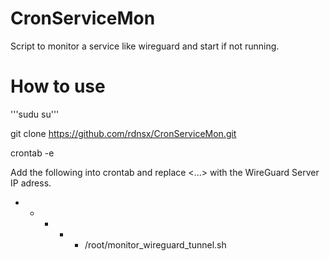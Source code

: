 # CronServiceMon
Script to monitor a service like wireguard and start if not running.

# How to use

'''sudu su''' 

git clone https://github.com/rdnsx/CronServiceMon.git 

crontab -e


Add the following into crontab and replace <...> with the WireGuard Server IP adress. 

* * * * * /root/monitor_wireguard_tunnel.sh <WIREGUARD SERVER IP>

